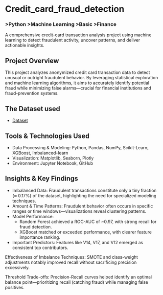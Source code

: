 # Credit_card_fraud_detection
### >Python >Machine Learning >Basic >Finance
A comprehensive credit-card transaction analysis project using machine learning to detect fraudulent activity, uncover patterns, and deliver actionable insights.

## Project Overview
This project analyzes anonymized credit card transaction data to detect unusual or outright fraudulent behavior. By leveraging statistical exploration and machine learning algorithms, it aims to accurately identify potential fraud while minimizing false alarms—crucial for financial institutions and fraud-prevention systems.

## The Dataset used
- <a href = "https://www.kaggle.com/datasets/mlg-ulb/creditcardfraud/data/">Dataset</a>

## Tools & Technologies Used
 * Data Processing & Modeling: Python, Pandas, NumPy, Scikit-Learn, XGBoost, Imbalanced-learn
 * Visualization: Matplotlib, Seaborn, Plotly
 * Environment: Jupyter Notebook, GitHub

## Insights & Key Findings
 * Imbalanced Data: Fraudulent transactions constitute only a tiny fraction (≈ 0.17%) of the dataset, highlighting the need for specialized modeling techniques.
 * Amount & Time Patterns: Fraudulent behavior often occurs in specific ranges or time windows—visualizations reveal clustering patterns.
 *  Model Performance:
    * Random Forest achieved a ROC-AUC of ~0.97, with strong recall for fraud detection.
    * XGBoost matched or exceeded performance, with clearer feature importance ranking.
 * Important Predictors: Features like V14, V17, and V12 emerged as consistent top contributors.

Effectiveness of Imbalance Techniques: SMOTE and class-weight adjustments notably improved recall without sacrificing precision excessively.

Threshold Trade-offs: Precision-Recall curves helped identify an optimal balance point—prioritizing recall (catching fraud) while managing false positives.
